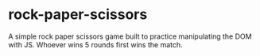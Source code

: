 # rock-paper-scissors

A simple rock paper scissors game built to practice manipulating the DOM with JS. Whoever wins 5 rounds first wins the match.
